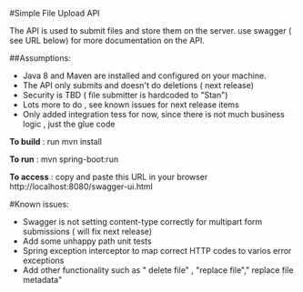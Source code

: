 #Simple File Upload API

The API is used to submit files and store them on the server.
use swagger ( see URL below)  for more documentation on the API.

##Assumptions:
- Java 8 and Maven are installed and configured on your machine.
- The API only submits and doesn't do deletions ( next release)
- Security is TBD ( file submitter is hardcoded to "Stan")
- Lots more to do , see known issues for next release items
- Only added integration tess for now, since there is not much business logic ,
just the glue code


__To build__ : run mvn install

__To run__   :  mvn spring-boot:run

__To access__ : copy and paste this URL in your browser http://localhost:8080/swagger-ui.html

#Known issues:
- Swagger is not setting content-type correctly for multipart form submissions ( will fix next release)
- Add some unhappy path unit tests
- Spring exception interceptor to map correct HTTP codes to varios error exceptions
- Add other functionality such as " delete file" , "replace file"," replace file metadata"